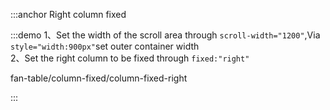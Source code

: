 :::anchor Right column fixed

:::demo 1、Set the width of the scroll area through `scroll-width="1200"`,Via `style="width:900px"`set outer container width<br>2、Set the right column to be fixed through `fixed:"right"`

fan-table/column-fixed/column-fixed-right

:::
